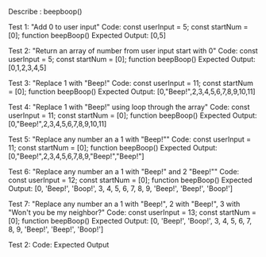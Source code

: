 
Describe : beepboop()

Test 1: "Add 0 to user input"
Code:
const userInput = 5;
const startNum = [0];
function beepBoop()
Expected Output: [0,5]

Test 2: "Return an array of number from user input start with 0"
Code:
const userInput = 5;
const startNum = [0];
function beepBoop()
Expected Output: [0,1,2,3,4,5]

Test 3: "Replace 1 with "Beep!"
Code:
const userInput = 11;
const startNum = [0];
function beepBoop()
Expected Output: [0,"Beep!",2,3,4,5,6,7,8,9,10,11]

Test 4: "Replace 1 with "Beep!" using loop through the array"
Code:
const userInput = 11;
const startNum = [0];
function beepBoop()
Expected Output: [0,"Beep!",2,3,4,5,6,7,8,9,10,11]

Test 5: "Replace any number an a 1 with "Beep!""
Code:
const userInput = 11;
const startNum = [0];
function beepBoop()
Expected Output: [0,"Beep!",2,3,4,5,6,7,8,9,"Beep!","Beep!"]

Test 6: "Replace any number an a 1 with "Beep!" and 2 "Beep!""
Code:
const userInput = 12;
const startNum = [0];
function beepBoop()
Expected Output: [0, 'Beep!', 'Boop!', 3, 4, 5, 6, 7, 8, 9, 'Beep!', 'Beep!', 'Boop!']

Test 7: "Replace any number an a 1 with "Beep!", 2 with "Beep!", 3 with "Won't you be my neighbor?"
Code:
const userInput = 13;
const startNum = [0];
function beepBoop()
Expected Output: [0, 'Beep!', 'Boop!', 3, 4, 5, 6, 7, 8, 9, 'Beep!', 'Beep!', 'Boop!']



Test 2:
Code:
Expected Output 

